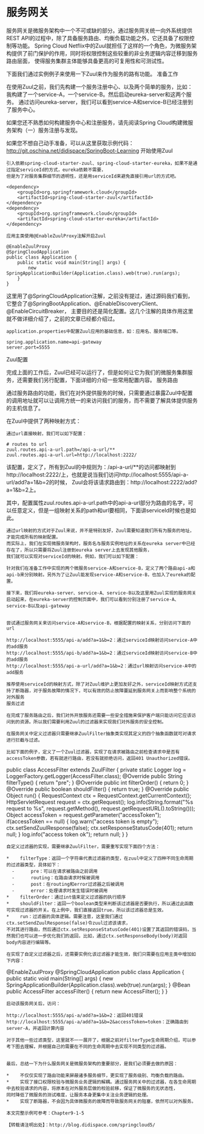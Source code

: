 服务网关
===

服务网关是微服务架构中一个不可或缺的部分。通过服务网关统一向外系统提供REST API的过程中，除了具备服务路由、均衡负载功能之外，它还具备了权限控制等功能。
Spring Cloud Netflix中的Zuul就担任了这样的一个角色，为微服务架构提供了前门保护的作用，同时将权限控制这些较重的非业务逻辑内容迁移到服务路由层面，
使得服务集群主体能够具备更高的可复用性和可测试性。

下面我们通过实例例子来使用一下Zuul来作为服务的路有功能。
准备工作

在使用Zuul之前，我们先构建一个服务注册中心、以及两个简单的服务，比如：我构建了一个service-A，一个service-B。然后启动eureka-server和这两个服务。
通过访问eureka-server，我们可以看到service-A和service-B已经注册到了服务中心。


如果您还不熟悉如何构建服务中心和注册服务，请先阅读Spring Cloud构建微服务架构（一）服务注册与发现。

如果您不想自己动手准备，可以从这里获取示例代码：http://git.oschina.net/didispace/SpringBoot-Learning
开始使用Zuul

    引入依赖spring-cloud-starter-zuul、spring-cloud-starter-eureka，如果不是通过指定serviceId的方式，eureka依赖不需要，
    但是为了对服务集群细节的透明性，还是用serviceId来避免直接引用url的方式吧。
```
<dependency>
    <groupId>org.springframework.cloud</groupId>
    <artifactId>spring-cloud-starter-zuul</artifactId>
</dependency>
<dependency>
    <groupId>org.springframework.cloud</groupId>
    <artifactId>spring-cloud-starter-eureka</artifactId>
</dependency>
```
    应用主类使用@EnableZuulProxy注解开启Zuul
```
@EnableZuulProxy
@SpringCloudApplication
public class Application {
	public static void main(String[] args) {
		new SpringApplicationBuilder(Application.class).web(true).run(args);
	}
}
```
这里用了@SpringCloudApplication注解，之前没有提过，通过源码我们看到，它整合了@SpringBootApplication、@EnableDiscoveryClient、@EnableCircuitBreaker，
主要目的还是简化配置。这几个注解的具体作用这里就不做详细介绍了，之前的文章已经都介绍过。

    application.properties中配置Zuul应用的基础信息，如：应用名、服务端口等。
```
spring.application.name=api-gateway
server.port=5555
```
Zuul配置

完成上面的工作后，Zuul已经可以运行了，但是如何让它为我们的微服务集群服务，还需要我们另行配置，下面详细的介绍一些常用配置内容。
服务路由

通过服务路由的功能，我们在对外提供服务的时候，只需要通过暴露Zuul中配置的调用地址就可以让调用方统一的来访问我们的服务，而不需要了解具体提供服务的主机信息了。

在Zuul中提供了两种映射方式：

    通过url直接映射，我们可以如下配置：
```
# routes to url
zuul.routes.api-a-url.path=/api-a-url/**
zuul.routes.api-a-url.url=http://localhost:2222/
```
该配置，定义了，所有到Zuul的中规则为：/api-a-url/**的访问都映射到http://localhost:2222/上，也就是说当我们访问http://localhost:5555/api-a-url/add?a=1&b=2的时候，
Zuul会将该请求路由到：http://localhost:2222/add?a=1&b=2上。

其中，配置属性zuul.routes.api-a-url.path中的api-a-url部分为路由的名字，可以任意定义，但是一组映射关系的path和url要相同，下面讲serviceId时候也是如此。

    通过url映射的方式对于Zuul来说，并不是特别友好，Zuul需要知道我们所有为服务的地址，才能完成所有的映射配置。
    而实际上，我们在实现微服务架构时，服务名与服务实例地址的关系在eureka server中已经存在了，所以只需要将Zuul注册到eureka server上去发现其他服务，
    我们就可以实现对serviceId的映射。例如，我们可以如下配置：
```
针对我们在准备工作中实现的两个微服务service-A和service-B，定义了两个路由api-a和api-b来分别映射。另外为了让Zuul能发现service-A和service-B，也加入了eureka的配置。

接下来，我们将eureka-server、service-A、service-B以及这里用Zuul实现的服务网关启动起来，在eureka-server的控制页面中，我们可以看到分别注册了service-A、service-B以及api-gateway


尝试通过服务网关来访问service-A和service-B，根据配置的映射关系，分别访问下面的url
```
    http://localhost:5555/api-a/add?a=1&b=2：通过serviceId映射访问service-A中的add服务
    http://localhost:5555/api-b/add?a=1&b=2：通过serviceId映射访问service-B中的add服务
    http://localhost:5555/api-a-url/add?a=1&b=2：通过url映射访问service-A中的add服务
```
推荐使用serviceId的映射方式，除了对Zuul维护上更加友好之外，serviceId映射方式还支持了断路器，对于服务故障的情况下，可以有效的防止故障蔓延到服务网关上而影响整个系统的对外服务
服务过滤

在完成了服务路由之后，我们对外开放服务还需要一些安全措施来保护客户端只能访问它应该访问到的资源。所以我们需要利用Zuul的过滤器来实现我们对外服务的安全控制。

在服务网关中定义过滤器只需要继承ZuulFilter抽象类实现其定义的四个抽象函数就可对请求进行拦截与过滤。

比如下面的例子，定义了一个Zuul过滤器，实现了在请求被路由之前检查请求中是否有accessToken参数，若有就进行路由，若没有就拒绝访问，返回401 Unauthorized错误。
```
public class AccessFilter extends ZuulFilter  {
    private static Logger log = LoggerFactory.getLogger(AccessFilter.class);
    @Override
    public String filterType() {
        return "pre";
    }
    @Override
    public int filterOrder() {
        return 0;
    }
    @Override
    public boolean shouldFilter() {
        return true;
    }
    @Override
    public Object run() {
        RequestContext ctx = RequestContext.getCurrentContext();
        HttpServletRequest request = ctx.getRequest();
        log.info(String.format("%s request to %s", request.getMethod(), request.getRequestURL().toString()));
        Object accessToken = request.getParameter("accessToken");
        if(accessToken == null) {
            log.warn("access token is empty");
            ctx.setSendZuulResponse(false);
            ctx.setResponseStatusCode(401);
            return null;
        }
        log.info("access token ok");
        return null;
    }
}
```
自定义过滤器的实现，需要继承ZuulFilter，需要重写实现下面四个方法：

*    filterType：返回一个字符串代表过滤器的类型，在zuul中定义了四种不同生命周期的过滤器类型，具体如下：
  -      pre：可以在请求被路由之前调用
  -      routing：在路由请求时候被调用
  -      post：在routing和error过滤器之后被调用
  -      error：处理请求时发生错误时被调用
*    filterOrder：通过int值来定义过滤器的执行顺序
*    shouldFilter：返回一个boolean类型来判断该过滤器是否要执行，所以通过此函数可实现过滤器的开关。在上例中，我们直接返回true，所以该过滤器总是生效。
*    run：过滤器的具体逻辑。需要注意，这里我们通过ctx.setSendZuulResponse(false)令zuul过滤该请求，
不对其进行路由，然后通过ctx.setResponseStatusCode(401)设置了其返回的错误码，当然我们也可以进一步优化我们的返回，比如，通过ctx.setResponseBody(body)对返回body内容进行编辑等。

在实现了自定义过滤器之后，还需要实例化该过滤器才能生效，我们只需要在应用主类中增加如下内容：
```
@EnableZuulProxy
@SpringCloudApplication
public class Application {
	public static void main(String[] args) {
		new SpringApplicationBuilder(Application.class).web(true).run(args);
	}
	@Bean
	public AccessFilter accessFilter() {
		return new AccessFilter();
	}
}
```
启动该服务网关后，访问：
```
    http://localhost:5555/api-a/add?a=1&b=2：返回401错误
    http://localhost:5555/api-a/add?a=1&b=2&accessToken=token：正确路由到server-A，并返回计算内容
```
对于其他一些过滤类型，这里就不一一展开了，根据之前对filterType生命周期介绍，可以参考下图去理解，并根据自己的需要在不同的生命周期中去实现不同类型的过滤器。


最后，总结一下为什么服务网关是微服务架构的重要部分，是我们必须要去做的原因：

*    不仅仅实现了路由功能来屏蔽诸多服务细节，更实现了服务级别、均衡负载的路由。
*    实现了接口权限校验与微服务业务逻辑的解耦。通过服务网关中的过滤器，在各生命周期中去校验请求的内容，将原本在对外服务层做的校验前移，保证了微服务的无状态性，
同时降低了微服务的测试难度，让服务本身更集中关注业务逻辑的处理。
*    实现了断路器，不会因为具体微服务的故障而导致服务网关的阻塞，依然可以对外服务。

本文完整示例可参考：Chapter9-1-5

【转载请注明出处】：http://blog.didispace.com/springcloud5/